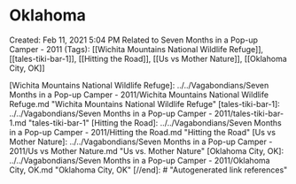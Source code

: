 # Oklahoma

Created: Feb 11, 2021 5:04 PM
Related to Seven Months in a Pop-up Camper - 2011 (Tags): [[Wichita Mountains National Wildlife Refuge]], [[tales-tiki-bar-1]], [[Hitting the Road]], [[Us vs Mother Nature]], [[Oklahoma City, OK]]

[//begin]: # "Autogenerated link references for markdown compatibility"
[Wichita Mountains National Wildlife Refuge]: ../../Vagabondians/Seven Months in a Pop-up Camper - 2011/Wichita Mountains National Wildlife Refuge.md "Wichita Mountains National Wildlife Refuge"
[tales-tiki-bar-1]: ../../Vagabondians/Seven Months in a Pop-up Camper - 2011/tales-tiki-bar-1.md "tales-tiki-bar-1"
[Hitting the Road]: ../../Vagabondians/Seven Months in a Pop-up Camper - 2011/Hitting the Road.md "Hitting the Road"
[Us vs Mother Nature]: ../../Vagabondians/Seven Months in a Pop-up Camper - 2011/Us vs Mother Nature.md "Us vs. Mother Nature"
[Oklahoma City, OK]: ../../Vagabondians/Seven Months in a Pop-up Camper - 2011/Oklahoma City, OK.md "Oklahoma City, OK"
[//end]: # "Autogenerated link references"